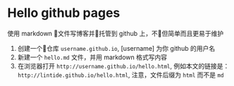# Hello github pages

使用 markdown 文件写博客并托管到 github 上，不但简单而且更易于维护

1. 创建一个仓库 `username.github.io`, [username] 为你 github 的用户名
2. 新建一个 `hello.md` 文件，并用 markdown 格式写内容
3. 在浏览器打开 `http://username.github.io/hello.html`, 例如本文的链接是：`http://lintide.github.io/hello.html`, 注意，文件后缀为 `html` 而不是 `md`